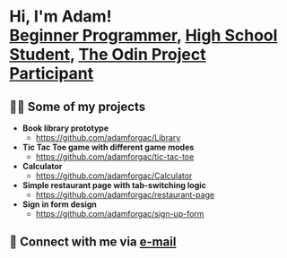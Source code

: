 <h1>Hi, I'm Adam! <br/><a href="https://github.com/adamforgac">Beginner Programmer</a>, <a href="http://www.gjszlin.cz/gztgm/">High School Student</a>, <a href="https://www.theodinproject.com/">The Odin Project Participant</a></h1>

<h2>👨‍💻 Some of my projects</h2>

- <b>Book library prototype</b>
  - https://github.com/adamforgac/Library
- <b>Tic Tac Toe game with different game modes</b>
  - https://github.com/adamforgac/tic-tac-toe
- <b>Calculator</b>
  - https://github.com/adamforgac/Calculator
- <b>Simple restaurant page with tab-switching logic</b>
  - https://github.com/adamforgac/restaurant-page
- <b>Sign in form design</b>
  - https://github.com/adamforgac/sign-up-form

<h2> 🤳 Connect with me via <a href="mailto:aforg@email.cz">e-mail</a></h2>
